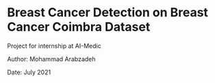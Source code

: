 # Breast Cancer Detection on Breast Cancer Coimbra Dataset

Project for internship at AI-Medic

Author: Mohammad Arabzadeh

Date: July 2021
